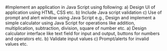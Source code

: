 #Implement an application in Java Script using following: a) Design UI of application using HTML, CSS etc. b) Include Java script validation c) Use of prompt and alert window using Java Script e.g., Design and implement a simple calculator using Java Script for operations like addition, multiplication, subtraction, division, square of number etc. a) Design calculator interface like text field for input and output, buttons for numbers and operators etc. b) Validate input values c) Prompt/alerts for invalid values etc.
